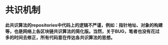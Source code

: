 # 共识机制
#### 此共识算法的repositories中代码上的逻辑不严谨，例如：指针地址、对象的构建等，也是网络上各区块链共识算法的简化版。当然，关于BUG，笔者也没有花过多的时间去修正，所有代码意在传达各共识算法的思想。
